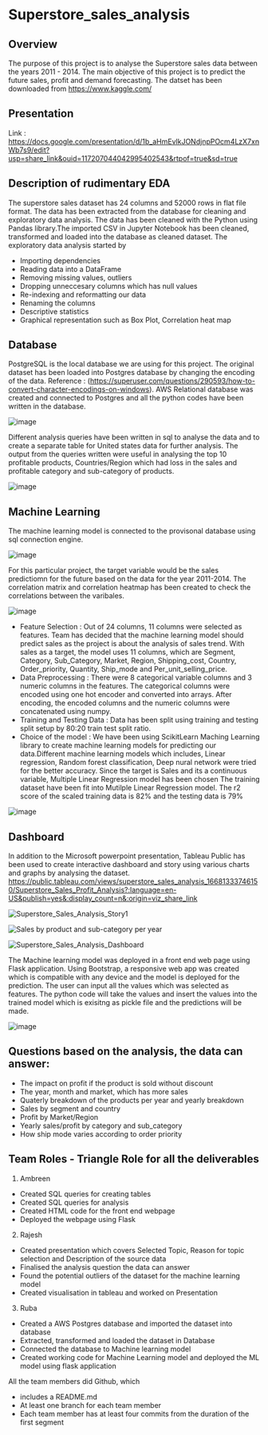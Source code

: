 
# Superstore_sales_analysis
## Overview
The purpose of this project is to analyse the Superstore sales data between the years 2011 - 2014. The main objective of this project is to predict the future sales, profit and demand forecasting. The datset has been downloaded from https://www.kaggle.com/ 

## Presentation
Link : https://docs.google.com/presentation/d/1b_aHmEvlkJONdjnpPOcm4LzX7xnWb7s9/edit?usp=share_link&ouid=117207044042995402543&rtpof=true&sd=true

## Description of rudimentary EDA
The superstore sales dataset has 24 columns and 52000 rows in flat file format. The data has been extracted from the database for cleaning and exploratory data analysis. The data has been cleaned with the Python using Pandas library.The imported CSV in Jupyter Notebook has been cleaned, transformed and loaded into the database as cleaned dataset. The exploratory data analysis started by
* Importing dependencies
* Reading data into a DataFrame
* Removing missing values, outliers
* Dropping unneccesary columns which has null values
* Re-indexing and reformatting our data
* Renaming the columns
* Descriptive statistics
* Graphical representation such as Box Plot, Correlation heat map

## Database
PostgreSQL is the local database we are using for this project. The original dataset has been loaded into Postgres database by changing the encoding of the data. Reference : (https://superuser.com/questions/290593/how-to-convert-character-encodings-on-windows). AWS Relational database was created and connected to Postgres and all the python codes have been written in the database. 

![image](https://user-images.githubusercontent.com/108298416/203901268-698d3208-08f9-4069-9e3c-3ae84be7eaa8.png)

Different analysis queries have been written in sql to analyse the data and to create a separate table for United states data for further analysis. The output from the queries written were useful in analysing the top 10 profitable products, Countries/Region which had loss in the sales and profitable category and sub-category of products. 

![image](https://user-images.githubusercontent.com/108298416/204631595-85ee8dc7-9fc3-4c72-87d5-06b083eb6cd3.png)

## Machine Learning
The  machine learning model is connected to the provisonal database using sql connection engine.

![image](https://user-images.githubusercontent.com/108298416/203901892-2fecc2d4-5751-4a30-aefa-525a4fc9d139.png)

For this particular project, the target variable would be the sales predictiomn for the future based on the data for the year 2011-2014. The correlation matrix and correlation heatmap has been created to check the correlations between the varibales.

![image](https://user-images.githubusercontent.com/108298416/204634308-d3495f68-7442-45fb-9868-3952da7c5309.png)

* Feature Selection : Out of 24 columns, 11 columns were selected as features. Team has decided that the machine learning model should predict sales as the project is about the analysis of sales trend. With sales as a target, the model uses 11 columns, which are Segment, Category, Sub_Category, Market, Region, Shipping_cost, Country, Order_priority, Quantity, Ship_mode and Per_unit_selling_price.
* Data Preprocessing : There were 8 categorical variable columns and 3 numeric columns in the features. The categorical columns were encoded using one hot encoder and converted into arrays. After encoding, the encoded columns and the numeric columns were concatenated using numpy.
* Training and Testing Data : Data has been split using training and testing split setup by 80:20 train test split ratio.
* Choice of the model : We have been using ScikitLearn Maching Learning library to create machine learning models for predicting our data.Different machine learning models which includes, Linear regression, Random forest classification, Deep nural network were tried for the better accuracy. Since the target is Sales and its a continuous variable, Multiple Linear Regression model has been chosen  The training dataset have been fit into Mutilple Linear Regression model. The r2 score of the scaled training data is 82% and the testing data is 79%

![image](https://user-images.githubusercontent.com/108298416/204158706-8cafe218-31ae-48b1-898b-dab4c36fe079.png)

## Dashboard
In addition to the Microsoft powerpoint presentation, Tableau Public has been used to create interactive dashboard and story using various charts and graphs by analysing the dataset. 
https://public.tableau.com/views/superstore_sales_analysis_16681333746150/Superstore_Sales_Profit_Analysis?:language=en-US&publish=yes&:display_count=n&:origin=viz_share_link

![Superstore_Sales_Analysis_Story1](https://user-images.githubusercontent.com/108298416/204448849-6037a8d1-4f32-402c-a6ec-219435366686.PNG)

![Sales by product and sub-category per year](https://user-images.githubusercontent.com/108298416/206036438-b0dcb930-1948-4f5b-9894-6124fe045540.PNG)

![Superstore_Sales_Analysis_Dashboard](https://user-images.githubusercontent.com/108298416/204449030-d8fd0032-9c30-42c5-adcf-6e65ba73a6ea.PNG)

The Machine learning model was deployed in a front end web page using Flask application. Using Bootstrap, a responsive web app was created which is compatible with any device and the model is deployed for the prediction. The user can input all the values which was selected as features. The python code will take the values and insert the values into the trained model which is exisitng as pickle file and the predictions will be made.

![image](https://user-images.githubusercontent.com/108298416/206581294-ab17c571-12a2-4c16-8a0d-c1960e7ccbba.png)

## Questions based on the analysis, the data can answer:
* The impact on profit if the product is sold without discount
* The year, month and market, which has more sales
* Quaterly breakdown of the products per year and yearly breakdown
* Sales by segment and country
* Profit by Market/Region
* Yearly sales/profit by category and sub_category
* How ship mode varies according to order priority

## Team Roles - Triangle Role for all the deliverables

1. Ambreen 
* Created SQL queries for creating tables
* Created SQL queries for analysis 
* Created HTML code for the front end webpage
* Deployed the webpage using Flask

2. Rajesh 
* Created presentation which covers Selected Topic, Reason for topic selection and Description of the source data
* Finalised the analysis question the data can answer
* Found the potential outliers of the dataset for the machine learning model
* Created visualisation in tableau and worked on Presentation


3. Ruba
* Created a AWS Postgres database and imported the dataset into database
* Extracted, transformed and loaded the dataset in Database
* Connected the database to Machine learning model
* Created working code for Machine Learning model and deployed the ML model using flask application


All the team members did Github, which
* includes a README.md
* At least one branch for each team member
* Each team member has at least four commits from the duration of the first segment










